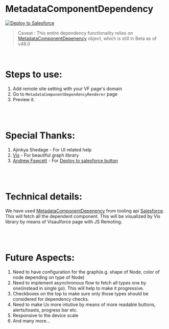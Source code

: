 # MetadataComponentDependency

<a href="https://githubsfdeploy.herokuapp.com?owner=yasarshaikh&repo=MetadataComponentDependency">
  <img alt="Deploy to Salesforce"
       src="https://raw.githubusercontent.com/afawcett/githubsfdeploy/master/src/main/webapp/resources/img/deploy.png">
</a>


> Caveat : This entire dependency functionality relies on [MetadataComponentDepenency](https://developer.salesforce.com/docs/atlas.en-us.api_tooling.meta/api_tooling/tooling_api_objects_metadatacomponentdependency.htm) object, which is still in Beta as of v48.0

<br />

Steps to use:
======
1. Add remote site setting with your VF page's domain
2. Go to `MetadataComponentDependencyRenderer` page
3. Preview it.

<br />
<br />

Special Thanks:
===============
1. Ajinkya Shedage  - For UI related help
2. [Vis](https://visjs.github.io/vis-network/docs/network/) - For beautiful graph library 
3. [Andrew Fawcett](https://www.linkedin.com/in/andyfawcett)   - For [Deploy to salesforce button](https://andyinthecloud.com/category/githubsfdeploy)

<br />
<br />

Technical details:
==================
We have used [MetadataComponentDepenency](https://developer.salesforce.com/docs/atlas.en-us.api_tooling.meta/api_tooling/tooling_api_objects_metadatacomponentdependency.htm) from tooling api [Salesforce](https://www.salesforce.com/). 
This will fetch all the dependent component. This will be visualized by Vis library by means of Visaulforce page with JS Remoting. 

<br />
<br />

Future Aspects:
===============
1. Need to have configuration for the graph(e.g. shape of Node, color of node depending on type of Node)
2. Need to implement asynchronous flow to fetch all types one by one(instead in single go). This will help to make it progressive. 
3. Checkboxes on the top to make sure only those types should be considered for dependency checks. 
4. Need to make Ux more intutive by means of more readable buttons, alerts/toasts, progress bar etc.
5. Responsive to the device scale
6. And many more...
